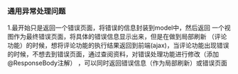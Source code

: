 ### 通用异常处理问题 
1.最开始只是返回一个错误页面，将错误的信息封装到model中，然后返回
一个视图作为最终错误页面，将具体的错误信息显示出来，但是在做到局部刷新
（评论功能）的时候，想将评论功能的执行结果返回到前端(ajax)，当评论功能出现错误
的时候，不想去到错误页面，通过查阅资料，对错误处理功能进行修改（添加@ResponseBody注解）
，可以同时返回错误信息（作为局部刷新）或错误页面